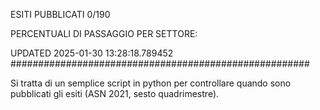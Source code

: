 ESITI PUBBLICATI 0/190 

PERCENTUALI DI PASSAGGIO PER SETTORE:

UPDATED 2025-01-30 13:28:18.789452
###################################################### 

Si tratta di un semplice script in python per controllare quando sono pubblicati gli esiti (ASN 2021, sesto quadrimestre).

